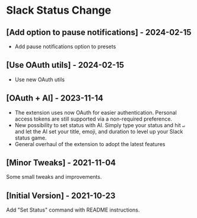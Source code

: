 # Slack Status Change

## [Add option to pause notifications] - 2024-02-15

- Add pause notifications option to presets

## [Use OAuth utils] - 2024-02-15

- Use new OAuth utils

## [OAuth + AI] - 2023-11-14

- The extension uses now OAuth for easier authentication. Personal access tokens are still supported via a non-required preference.
- New possibility to set status with AI. Simply type your status and hit `↵` and let the AI set your title, emoji, and duration to level up your Slack status game.
- General overhaul of the extension to adopt the latest features

## [Minor Tweaks] - 2021-11-04

Some small tweaks and improvements.

## [Initial Version] - 2021-10-23

Add "Set Status" command with README instructions.

